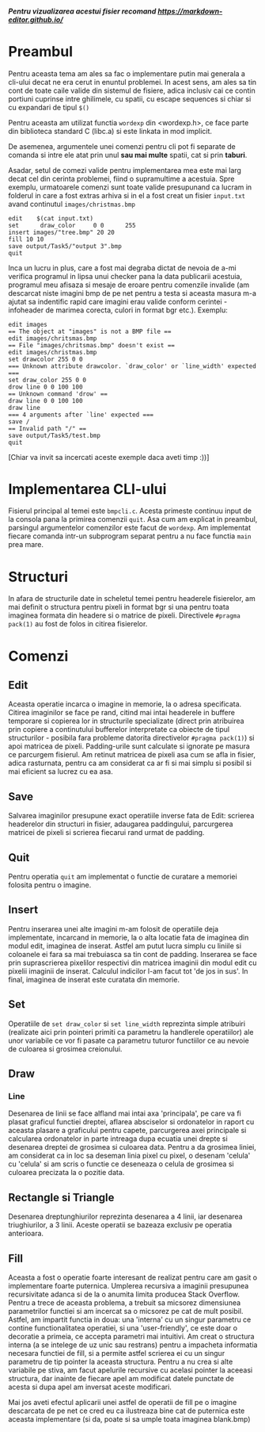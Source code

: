 ##### Pentru vizualizarea acestui fisier recomand https://markdown-editor.github.io/

# Preambul

Pentru aceasta tema am ales sa fac o implementare putin mai generala a cli-ului
decat ne era cerut in enuntul problemei. In acest sens, am ales sa tin cont
de toate caile valide din sistemul de fisiere, adica inclusiv cai ce contin
portiuni cuprinse intre ghilimele, cu spatii, cu escape sequences si chiar si
cu expandari de tipul `$()`

Pentru aceasta am utilizat functia `wordexp` din <wordexp.h>, ce face parte
din biblioteca standard C (libc.a) si este linkata in mod implicit.

De asemenea, argumentele unei comenzi pentru cli pot fi separate de comanda
si intre ele atat prin unul **sau mai multe** spatii, cat si prin **taburi**.

Asadar, setul de comezi valide pentru implementarea mea este mai larg decat
cel din cerinta problemei, fiind o supramultime a acestuia. Spre exemplu,
urmatoarele comenzi sunt toate valide presupunand ca lucram in folderul in
care a fost extras arhiva si in el a fost creat un fisier `input.txt` avand
 continutul `images/christmas.bmp`

```plintext
edit	$(cat input.txt)
set      draw_color 	0 0		 255
insert images/"tree.bmp" 20 20
fill 10 10
save output/Task5/"output 3".bmp
quit
```

Inca un lucru in plus, care a fost mai degraba dictat de nevoia de a-mi
verifica programul in lipsa unui checker pana la data publicarii acestuia,
programul meu afisaza si mesaje de eroare pentru comenzile invalide
(am descarcat niste imagini bmp de pe net pentru a testa si aceasta masura
m-a ajutat sa indentific rapid care imagini erau valide conform cerintei -
infoheader de marimea corecta, culori in format bgr etc.). Exemplu:

```plaintext
edit images 
== The object at "images" is not a BMP file ==
edit images/chritsmas.bmp
== File "images/chritsmas.bmp" doesn't exist ==
edit images/christmas.bmp
set drawcolor 255 0 0
=== Unknown attribute drawcolor. `draw_color' or `line_width' expected ===
set draw_color 255 0 0
drow line 0 0 100 100
== Unknown command 'drow' ==
draw line 0 0 100 100
draw line
=== 4 arguments after `line' expected ===
save /
== Invalid path "/" ==
save output/Task5/test.bmp
quit
```

[Chiar va invit sa incercati aceste exemple daca aveti timp :))]

# Implementarea CLI-ului

Fisierul principal al temei este `bmpcli.c`. Acesta primeste continuu input de
la consola pana la primirea comenzii `quit`. Asa cum am explicat in preambul,
parsingul argumentelor comenzilor este facut de `wordexp`. Am implementat
fiecare comanda intr-un subprogram separat pentru a nu face functia `main`
prea mare.

# Structuri
In afara de structurile date in scheletul temei pentru headerele fisierelor,
am mai definit o structura pentru pixeli in format bgr si una pentru toata
imaginea formata din headere si o matrice de pixeli.
Directivele `#pragma pack(1)` au fost de folos in citirea fisierelor.

# Comenzi
## Edit
Aceasta operatie incarca o imagine in memorie, la o adresa specificata.
Citirea imaginilor se face pe rand, citind mai intai headerele in buffere
temporare si copierea lor in structurile specializate (direct prin atribuirea
prin copiere a continutului bufferelor interpretate ca obiecte de tipul
structurilor - posibila fara probleme datorita directivelor `#pragma pack(1)`)
si apoi matricea de pixeli. Padding-urile sunt calculate si ignorate pe masura
ce parcurgem fisierul. Am retinut matricea de pixeli asa cum se afla in fisier,
adica rasturnata, pentru ca am considerat ca ar fi si mai simplu si posibil si
mai eficient sa lucrez cu ea asa.

## Save
Salvarea imaginilor presupune exact operatiile inverse fata de Edit: scrierea
headerelor din structuri in fisier, adaugarea paddingului, parcurgerea matricei
de pixeli si scrierea fiecarui rand urmat de padding.

## Quit
Pentru operatia `quit` am implementat o functie de curatare a memoriei folosita
pentru o imagine.

## Insert
Pentru inserarea unei alte imagini m-am folosit de operatiile deja implementate,
incarcand in memorie, la o alta locatie fata de imaginea din modul edit,
imaginea de inserat. Astfel am putut lucra simplu cu liniile si coloanele ei
fara sa mai trebuiasca sa tin cont de padding. Inserarea se face prin
suprascrierea pixelilor respectivi din matricea imaginii din modul edit
cu pixelii imaginii de inserat. Calculul indicilor l-am facut tot
'de jos in sus'. In final, imaginea de inserat este curatata din memorie.

## Set
Operatiile de `set draw_color` si `set line_width` reprezinta simple atribuiri
(realizate aici prin pointeri primiti ca parametru la handlerele operatiilor)
ale unor variabile ce vor fi pasate ca parametru tuturor functiilor ce au
nevoie de culoarea si grosimea creionului.

## Draw
### Line
Desenarea de linii se face alfland mai intai axa 'principala', pe care va fi
plasat graficul functiei dreptei, aflarea absciselor si ordonatelor in raport
cu aceasta plasare a graficului pentru capete, parcurgerea axei principale si
calcularea ordonatelor in parte intreaga dupa ecuatia unei drepte si desenarea
dreptei de grosimea si culoarea data. Pentru a da grosimea liniei, am
considerat ca in loc sa deseman linia pixel cu pixel, o desenam 'celula' cu
'celula' si am scris o functie ce deseneaza o celula de grosimea si culoarea
precizata la o pozitie data.

## Rectangle si Triangle
Desenarea dreptunghiurilor reprezinta desenarea a 4 linii, iar desenarea
triughiurilor, a 3 linii. Aceste operatii se bazeaza exclusiv pe operatia
anterioara.

## Fill
Aceasta a fost o operatie foarte interesant de realizat pentru care am gasit o
implementare foarte puternica. Umplerea recursiva a imaginii presupunea
recursivitate adanca si de la o anumita limita producea Stack Overflow.
Pentru a trece de aceasta problema, a trebuit sa micsorez dimensiunea
parametrilor functiei si am incercat sa o micsorez pe cat de mult posibil.
Astfel, am impartit functia in doua: una 'interna' cu un singur parametru ce
contine functionalitatea operatiei, si una 'user-friendly', ce este doar o
decoratie a primeia, ce accepta parametri mai intuitivi. Am creat o structura
interna (a se intelege de uz unic sau restrans) pentru a impacheta informatia
necesara functiei de fill, si a permite astfel scrierea ei cu un singur
parametru de tip pointer la aceasta structura. Pentru a nu crea si alte
variabile pe stiva, am facut apelurile recursive cu acelasi pointer la aceeasi
structura, dar inainte de fiecare apel am modificat datele punctate de acesta
si dupa apel am inversat aceste modificari.

Mai jos aveti efectul aplicarii unei astfel de operatii de fill pe o imagine
descarcata de pe net ce cred eu ca ilustreaza bine cat de puternica este
aceasta implementare (si da, poate si sa umple toata imaginea blank.bmp)

<blockquote class="imgur-embed-pub" lang="en" data-id="a/VNI97t5"
data-context="false">
  <a href="//imgur.com/a/VNI97t5"></a>
</blockquote>
<script async src="//s.imgur.com/min/embed.js"charset="utf-8">
</script>

<blockquote class="imgur-embed-pub" lang="en" data-id="a/wODLZFo"
data-context="false">
  <a href="//imgur.com/a/wODLZFo"></a>
</blockquote>
<script async src="//s.imgur.com/min/embed.js" charset="utf-8">
</script>

